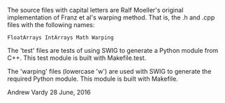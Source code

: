 The source files with capital letters are Ralf Moeller's original implementation of Franz et al's warping method.  That is, the .h and .cpp files with the following names:

    FloatArrays IntArrays Math Warping

The 'test' files are tests of using SWIG to generate a Python module from C++.  This test module is built with Makefile.test.

The 'warping' files (lowercase 'w') are used with SWIG to generate the required Python module.  This module is built with Makefile.

Andrew Vardy
28 June, 2016

